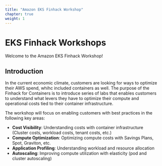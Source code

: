 ```yaml
---
title: "Amazon EKS Finhack Workshop"
chapter: true
weight: 1
---
```


# EKS Finhack Workshops

Welcome to the Amazon EKS Finhack Workshop!

## Introduction
In the current economic climate, customers are looking for ways to optimize their AWS spend, whihc included containers as well.  The purpose of the Finhack for Containers is to introduce series of labs that enables customers to understand what levers they have to optimize their compute and operational costs tied to their container infrastructure. 

The workshop will focus on enabling customers with best practices in the following key areas:

* **Cost Visibility**: Understanding costs with container infrastructure (Cluster costs, workload costs, tenant costs, etc.)
* **Compute Optimization**: Optimizing compute costs with Savings Plans, Spot, Graviton, etc.
* **Application Profiling**:  Understanding workload and resource allocation
* **Autoscaling**:  Improving compute utilization with elasticity (pod and cluster autoscaling)

